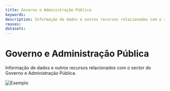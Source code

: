 ```yaml
---
title: Governo e Administração Pública
keywords:
description: Informação de dados e outros recursos relacionados com o sector do Governo e Administração Pública.
reuses:
datasets:
---
```

# Governo e Administração Pública

Informação de dados e outros recursos relacionados com o sector do Governo e Administração Pública.

![Exemplo](https://raw.githubusercontent.com/amagovpt/docs.dados.gov.pt/master/img/em_construcao.jpg)
